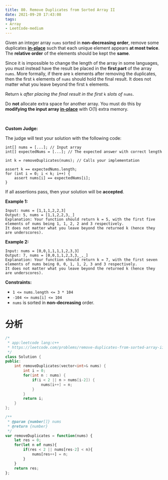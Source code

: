 ```yaml
---
title: 80. Remove Duplicates from Sorted Array II
date: 2021-09-20 17:43:08
tags:
- Array
- LeetCode-medium
---
```


Given an integer array `nums` sorted in **non-decreasing order**, remove some duplicates [**in-place**](https://en.wikipedia.org/wiki/In-place_algorithm) such that each unique element appears **at most twice**. The **relative order** of the elements should be kept the **same**.

Since it is impossible to change the length of the array in some languages, you must instead have the result be placed in the **first part** of the array `nums`. More formally, if there are `k` elements after removing the duplicates, then the first `k` elements of `nums` should hold the final result. It does not matter what you leave beyond the first `k` elements.

Return `k` *after placing the final result in the first* `k` *slots of* `nums`.

Do **not** allocate extra space for another array. You must do this by **modifying the input array [in-place](https://en.wikipedia.org/wiki/In-place_algorithm)** with O(1) extra memory.

​      <!-- more -->

**Custom Judge:**

The judge will test your solution with the following code:

```
int[] nums = [...]; // Input array
int[] expectedNums = [...]; // The expected answer with correct length

int k = removeDuplicates(nums); // Calls your implementation

assert k == expectedNums.length;
for (int i = 0; i < k; i++) {
    assert nums[i] == expectedNums[i];
}
```

If all assertions pass, then your solution will be **accepted**.

 

**Example 1:**

```
Input: nums = [1,1,1,2,2,3]
Output: 5, nums = [1,1,2,2,3,_]
Explanation: Your function should return k = 5, with the first five elements of nums being 1, 1, 2, 2 and 3 respectively.
It does not matter what you leave beyond the returned k (hence they are underscores).
```

**Example 2:**

```
Input: nums = [0,0,1,1,1,1,2,3,3]
Output: 7, nums = [0,0,1,1,2,3,3,_,_]
Explanation: Your function should return k = 7, with the first seven elements of nums being 0, 0, 1, 1, 2, 3 and 3 respectively.
It does not matter what you leave beyond the returned k (hence they are underscores).
```

 

**Constraints:**

- `1 <= nums.length <= 3 * 104`
- `-104 <= nums[i] <= 104`
- `nums` is sorted in **non-decreasing** order.

# 分析

```c++
/*
 * app:leetcode lang:c++
 * https://leetcode.com/problems/remove-duplicates-from-sorted-array-ii/
 */
class Solution {
public:
    int removeDuplicates(vector<int>& nums) {
        int i = 0;
        for(int n : nums) {
            if(i < 2 || n > nums[i-2]) {
                nums[i++] = n;
            }
        }
        return i;
    }
};
```



```javascript
/**
 * @param {number[]} nums
 * @return {number}
 */
var removeDuplicates = function(nums) {
    let res = 0;
    for(let n of nums){
        if(res < 2 || nums[res-2] < n){
            nums[res++] = n;
        }
    }
    return res;
};
```

